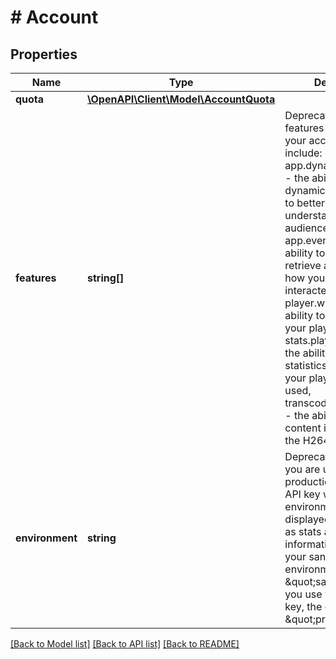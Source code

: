 # # Account

## Properties

Name | Type | Description | Notes
------------ | ------------- | ------------- | -------------
**quota** | [**\OpenAPI\Client\Model\AccountQuota**](AccountQuota.md) |  | [optional]
**features** | **string[]** | Deprecated. What features are enabled for your account. Choices include: app.dynamic_metadata - the ability to dynamically tag videos to better segment and understand your audiences, app.event_log - the ability to create and retrieve a log detailing how your videos were interacted with, player.white_label - the ability to customise your player, stats.player_events - the ability to see statistics about how your player is being used, transcode.mp4_support - the ability to reformat content into mp4 using the H264 codec. | [optional]
**environment** | **string** | Deprecated. Whether you are using your production or sandbox API key will impact what environment is displayed here, as well as stats and features information. If you use your sandbox key, the environment is \&quot;sandbox.\&quot; If you use your production key, the environment is \&quot;production.\&quot; | [optional]

[[Back to Model list]](../../README.md#models) [[Back to API list]](../../README.md#endpoints) [[Back to README]](../../README.md)
